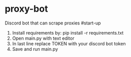 # proxy-bot
Discord bot that  can scrape proxies
#start-up
1. Install requirements by: pip install -r requirements.txt
2. Open main.py with text editor
3. In last line replace TOKEN with your discord bot token
4. Save and run main.py
